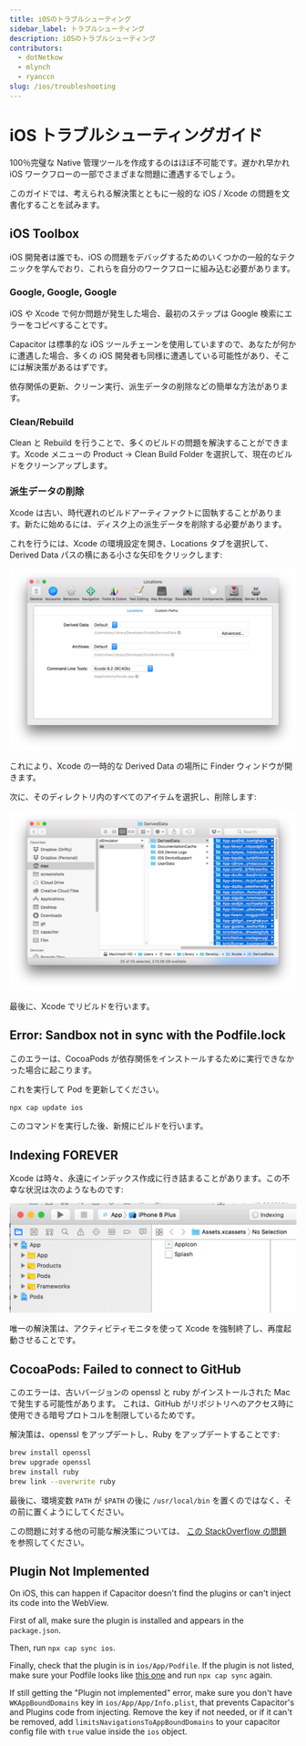 ```yaml
---
title: iOSのトラブルシューティング
sidebar_label: トラブルシューティング
description: iOSのトラブルシューティング
contributors:
  - dotNetkow
  - mlynch
  - ryanccn
slug: /ios/troubleshooting
---
```


# iOS トラブルシューティングガイド

100％完璧な Native 管理ツールを作成するのはほぼ不可能です。遅かれ早かれ iOS ワークフローの一部でさまざまな問題に遭遇するでしょう。

このガイドでは、考えられる解決策とともに一般的な iOS / Xcode の問題を文書化することを試みます。

## iOS Toolbox

iOS 開発者は誰でも、iOS の問題をデバッグするためのいくつかの一般的なテクニックを学んでおり、これらを自分のワークフローに組み込む必要があります。

### Google, Google, Google

iOS や Xcode で何か問題が発生した場合、最初のステップは Google 検索にエラーをコピペすることです。

Capacitor は標準的な iOS ツールチェーンを使用していますので、あなたが何かに遭遇した場合、多くの iOS 開発者も同様に遭遇している可能性があり、そこには解決策があるはずです。

依存関係の更新、クリーン実行、派生データの削除などの簡単な方法があります。

### Clean/Rebuild

Clean と Rebuild を行うことで、多くのビルドの問題を解決することができます。Xcode メニューの Product -> Clean Build Folder を選択して、現在のビルドをクリーンアップします。

### 派生データの削除

Xcode は古い、時代遅れのビルドアーティファクトに固執することがあります。新たに始めるには、ディスク上の派生データを削除する必要があります。

これを行うには、Xcode の環境設定を開き、Locations タブを選択して、Derived Data パスの横にある小さな矢印をクリックします:

![Locations](../../../static/img/v6/docs/ios/location-prefs.png)

これにより、Xcode の一時的な Derived Data の場所に Finder ウィンドウが開きます。

次に、そのディレクトリ内のすべてのアイテムを選択し、削除します:

![Deleting Derived Data](../../../static/img/v6/docs/ios/deleting-derived-data.png)

最後に、Xcode でリビルドを行います。

## Error: Sandbox not in sync with the Podfile.lock

このエラーは、CocoaPods が依存関係をインストールするために実行できなかった場合に起こります。

これを実行して Pod を更新してください。

```bash
npx cap update ios
```

このコマンドを実行した後、新規にビルドを行います。

## Indexing FOREVER

Xcode は時々、永遠にインデックス作成に行き詰まることがあります。この不幸な状況は次のようなものです:

![Xcode indexing](../../../static/img/v6/docs/ios/indexing.png)

唯一の解決策は、アクティビティモニタを使って Xcode を強制終了し、再度起動させることです。

## CocoaPods: Failed to connect to GitHub

このエラーは、古いバージョンの openssl と ruby がインストールされた Mac で発生する可能性があります。
これは、GitHub がリポジトリへのアクセス時に使用できる暗号プロトコルを制限しているためです。

解決策は、openssl をアップデートし、Ruby をアップデートすることです:

```bash
brew install openssl
brew upgrade openssl
brew install ruby
brew link --overwrite ruby
```

最後に、環境変数 `PATH` が `$PATH` の後に `/usr/local/bin` を置くのではなく、その前に置くようにしてください。

この問題に対する他の可能な解決策については、 [この StackOverflow の問題](https://stackoverflow.com/questions/38993527/cocoapods-failed-to-connect-to-github-to-update-the-cocoapods-specs-specs-repo/48996424#48996424) を参照してください。

## Plugin Not Implemented

On iOS, this can happen if Capacitor doesn't find the plugins or can't inject its code into the WebView.

First of all, make sure the plugin is installed and appears in the `package.json`.

Then, run `npx cap sync ios`.

Finally, check that the plugin is in `ios/App/Podfile`. If the plugin is not listed, make sure your Podfile looks like [this one](https://github.com/ionic-team/capacitor/blob/main/ios-pods-template/App/Podfile) and run `npx cap sync` again.

If still getting the "Plugin not implemented" error, make sure you don't have `WKAppBoundDomains` key in `ios/App/App/Info.plist`, that prevents Capacitor's and Plugins code from injecting. Remove the key if not needed, or if it can't be removed, add `limitsNavigationsToAppBoundDomains` to your capacitor config file with `true` value inside the `ios` object.
